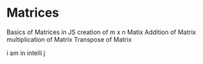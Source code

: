 # Matrices
Basics of Matrices in JS
creation of m x n Matix
Addition of Matrix 
multiplication of Matrix
Transpose of Matrix



i am in intelli j
